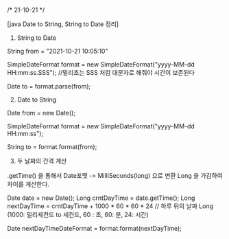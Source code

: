 /* 21-10-21 */

[java Date to String, String to Date 정리]

1. String to Date

String from = "2021-10-21 10:05:10"

SimpleDateFormat format = new SimpleDateFormat("yyyy-MM-dd HH:mm:ss.SSS");
//밀리초는 SSS 처럼 대문자로 해줘야 시간이 보존된다

Date to = format.parse(from);

2. Date to String

Date from  = new Date();

SimpleDateFormat format = new SimpleDateFormat("yyyy-MM-dd HH:mm:ss");

String to = format.format(from);

3. 두 날짜의 간격 계산

.getTime() 을 통해서 Date포맷 -> MilliSeconds(long) 으로 변환
Long 을 가감하여 차이를 계산한다.

Date date = new Date();
Long crntDayTime = date.getTime();
Long nextDayTime = crntDayTime + 1000 * 60 * 60 * 24
// 하루 뒤의 날짜 Long (1000: 밀리세컨드 to 세컨드, 60 : 초, 60: 분, 24: 시간)

Date nextDayTimeDateFormat = format.format(nextDayTime);